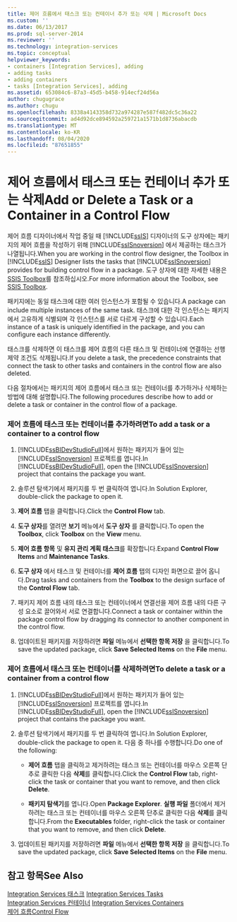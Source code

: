 ```yaml
---
title: 제어 흐름에서 태스크 또는 컨테이너 추가 또는 삭제 | Microsoft Docs
ms.custom: ''
ms.date: 06/13/2017
ms.prod: sql-server-2014
ms.reviewer: ''
ms.technology: integration-services
ms.topic: conceptual
helpviewer_keywords:
- containers [Integration Services], adding
- adding tasks
- adding containers
- tasks [Integration Services], adding
ms.assetid: 653084c6-87a3-45d5-b458-914ecf24d56a
author: chugugrace
ms.author: chugu
ms.openlocfilehash: 8338a4143358d732a974287e587f482dc5c36a22
ms.sourcegitcommit: ad4d92dce894592a259721a1571b1d8736abacdb
ms.translationtype: MT
ms.contentlocale: ko-KR
ms.lasthandoff: 08/04/2020
ms.locfileid: "87651855"
---
```

# <a name="add-or-delete-a-task-or-a-container-in-a-control-flow"></a><span data-ttu-id="eaf07-102">제어 흐름에서 태스크 또는 컨테이너 추가 또는 삭제</span><span class="sxs-lookup"><span data-stu-id="eaf07-102">Add or Delete a Task or a Container in a Control Flow</span></span>
  <span data-ttu-id="eaf07-103">제어 흐름 디자이너에서 작업 중일 때 [!INCLUDE[ssIS](../../includes/ssis-md.md)] 디자이너의 도구 상자에는 패키지의 제어 흐름을 작성하기 위해 [!INCLUDE[ssISnoversion](../../includes/ssisnoversion-md.md)] 에서 제공하는 태스크가 나열됩니다.</span><span class="sxs-lookup"><span data-stu-id="eaf07-103">When you are working in the control flow designer, the Toolbox in [!INCLUDE[ssIS](../../includes/ssis-md.md)] Designer lists the tasks that [!INCLUDE[ssISnoversion](../../includes/ssisnoversion-md.md)] provides for building control flow in a package.</span></span> <span data-ttu-id="eaf07-104">도구 상자에 대한 자세한 내용은 [SSIS Toolbox](../ssis-toolbox.md)를 참조하십시오.</span><span class="sxs-lookup"><span data-stu-id="eaf07-104">For more information about the Toolbox, see [SSIS Toolbox](../ssis-toolbox.md).</span></span>  
  
 <span data-ttu-id="eaf07-105">패키지에는 동일 태스크에 대한 여러 인스턴스가 포함될 수 있습니다.</span><span class="sxs-lookup"><span data-stu-id="eaf07-105">A package can include multiple instances of the same task.</span></span> <span data-ttu-id="eaf07-106">태스크에 대한 각 인스턴스는 패키지에서 고유하게 식별되며 각 인스턴스를 서로 다르게 구성할 수 있습니다.</span><span class="sxs-lookup"><span data-stu-id="eaf07-106">Each instance of a task is uniquely identified in the package, and you can configure each instance differently.</span></span>  
  
 <span data-ttu-id="eaf07-107">태스크를 삭제하면 이 태스크를 제어 흐름의 다른 태스크 및 컨테이너에 연결하는 선행 제약 조건도 삭제됩니다.</span><span class="sxs-lookup"><span data-stu-id="eaf07-107">If you delete a task, the precedence constraints that connect the task to other tasks and containers in the control flow are also deleted.</span></span>  
  
 <span data-ttu-id="eaf07-108">다음 절차에서는 패키지의 제어 흐름에서 태스크 또는 컨테이너를 추가하거나 삭제하는 방법에 대해 설명합니다.</span><span class="sxs-lookup"><span data-stu-id="eaf07-108">The following procedures describe how to add or delete a task or container in the control flow of a package.</span></span>  
  
### <a name="to-add-a-task-or-a-container-to-a-control-flow"></a><span data-ttu-id="eaf07-109">제어 흐름에 태스크 또는 컨테이너를 추가하려면</span><span class="sxs-lookup"><span data-stu-id="eaf07-109">To add a task or a container to a control flow</span></span>  
  
1.  <span data-ttu-id="eaf07-110">[!INCLUDE[ssBIDevStudioFull](../../includes/ssbidevstudiofull-md.md)]에서 원하는 패키지가 들어 있는 [!INCLUDE[ssISnoversion](../../includes/ssisnoversion-md.md)] 프로젝트를 엽니다.</span><span class="sxs-lookup"><span data-stu-id="eaf07-110">In [!INCLUDE[ssBIDevStudioFull](../../includes/ssbidevstudiofull-md.md)], open the [!INCLUDE[ssISnoversion](../../includes/ssisnoversion-md.md)] project that contains the package you want.</span></span>  
  
2.  <span data-ttu-id="eaf07-111">솔루션 탐색기에서 패키지를 두 번 클릭하여 엽니다.</span><span class="sxs-lookup"><span data-stu-id="eaf07-111">In Solution Explorer, double-click the package to open it.</span></span>  
  
3.  <span data-ttu-id="eaf07-112">**제어 흐름** 탭을 클릭합니다.</span><span class="sxs-lookup"><span data-stu-id="eaf07-112">Click the **Control Flow** tab.</span></span>  
  
4.  <span data-ttu-id="eaf07-113">**도구 상자**를 열려면 **보기** 메뉴에서 **도구 상자** 를 클릭합니다.</span><span class="sxs-lookup"><span data-stu-id="eaf07-113">To open the **Toolbox**, click **Toolbox** on the **View** menu.</span></span>  
  
5.  <span data-ttu-id="eaf07-114">**제어 흐름 항목** 및 **유지 관리 계획 태스크**를 확장합니다.</span><span class="sxs-lookup"><span data-stu-id="eaf07-114">Expand **Control Flow Items** and **Maintenance Tasks**.</span></span>  
  
6.  <span data-ttu-id="eaf07-115">**도구 상자** 에서 태스크 및 컨테이너를 **제어 흐름** 탭의 디자인 화면으로 끌어 옵니다.</span><span class="sxs-lookup"><span data-stu-id="eaf07-115">Drag tasks and containers from the **Toolbox** to the design surface of the **Control Flow** tab.</span></span>  
  
7.  <span data-ttu-id="eaf07-116">패키지 제어 흐름 내의 태스크 또는 컨테이너에서 연결선을 제어 흐름 내의 다른 구성 요소로 끌어와서 서로 연결합니다.</span><span class="sxs-lookup"><span data-stu-id="eaf07-116">Connect a task or container within the package control flow by dragging its connector to another component in the control flow.</span></span>  
  
8.  <span data-ttu-id="eaf07-117">업데이트된 패키지를 저장하려면 **파일** 메뉴에서 **선택한 항목 저장** 을 클릭합니다.</span><span class="sxs-lookup"><span data-stu-id="eaf07-117">To save the updated package, click **Save Selected Items** on the **File** menu.</span></span>  
  
### <a name="to-delete-a-task-or-a-container-from-a-control-flow"></a><span data-ttu-id="eaf07-118">제어 흐름에서 태스크 또는 컨테이너를 삭제하려면</span><span class="sxs-lookup"><span data-stu-id="eaf07-118">To delete a task or a container from a control flow</span></span>  
  
1.  <span data-ttu-id="eaf07-119">[!INCLUDE[ssBIDevStudioFull](../../includes/ssbidevstudiofull-md.md)]에서 원하는 패키지가 들어 있는 [!INCLUDE[ssISnoversion](../../includes/ssisnoversion-md.md)] 프로젝트를 엽니다.</span><span class="sxs-lookup"><span data-stu-id="eaf07-119">In [!INCLUDE[ssBIDevStudioFull](../../includes/ssbidevstudiofull-md.md)], open the [!INCLUDE[ssISnoversion](../../includes/ssisnoversion-md.md)] project that contains the package you want.</span></span>  
  
2.  <span data-ttu-id="eaf07-120">솔루션 탐색기에서 패키지를 두 번 클릭하여 엽니다.</span><span class="sxs-lookup"><span data-stu-id="eaf07-120">In Solution Explorer, double-click the package to open it.</span></span> <span data-ttu-id="eaf07-121">다음 중 하나를 수행합니다.</span><span class="sxs-lookup"><span data-stu-id="eaf07-121">Do one of the following:</span></span>  
  
    -   <span data-ttu-id="eaf07-122">**제어 흐름** 탭을 클릭하고 제거하려는 태스크 또는 컨테이너를 마우스 오른쪽 단추로 클릭한 다음 **삭제**를 클릭합니다.</span><span class="sxs-lookup"><span data-stu-id="eaf07-122">Click the **Control Flow** tab, right-click the task or container that you want to remove, and then click **Delete**.</span></span>  
  
    -   <span data-ttu-id="eaf07-123">**패키지 탐색기**를 엽니다.</span><span class="sxs-lookup"><span data-stu-id="eaf07-123">Open **Package Explorer**.</span></span> <span data-ttu-id="eaf07-124">**실행 파일** 폴더에서 제거하려는 태스크 또는 컨테이너를 마우스 오른쪽 단추로 클릭한 다음 **삭제**를 클릭합니다.</span><span class="sxs-lookup"><span data-stu-id="eaf07-124">From the **Executables** folder, right-click the task or container that you want to remove, and then click **Delete**.</span></span>  
  
3.  <span data-ttu-id="eaf07-125">업데이트된 패키지를 저장하려면 **파일** 메뉴에서 **선택한 항목 저장** 을 클릭합니다.</span><span class="sxs-lookup"><span data-stu-id="eaf07-125">To save the updated package, click **Save Selected Items** on the **File** menu.</span></span>  
  
## <a name="see-also"></a><span data-ttu-id="eaf07-126">참고 항목</span><span class="sxs-lookup"><span data-stu-id="eaf07-126">See Also</span></span>  
 <span data-ttu-id="eaf07-127">[Integration Services 태스크](integration-services-tasks.md) </span><span class="sxs-lookup"><span data-stu-id="eaf07-127">[Integration Services Tasks](integration-services-tasks.md) </span></span>  
 <span data-ttu-id="eaf07-128">[Integration Services 컨테이너](integration-services-containers.md) </span><span class="sxs-lookup"><span data-stu-id="eaf07-128">[Integration Services Containers](integration-services-containers.md) </span></span>  
 [<span data-ttu-id="eaf07-129">제어 흐름</span><span class="sxs-lookup"><span data-stu-id="eaf07-129">Control Flow</span></span>](control-flow.md)  
  
  
